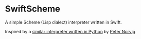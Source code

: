 # SwiftScheme
A simple Scheme (Lisp dialect) interpreter written in Swift.

Inspired by a [similar interpreter written in Python](http://norvig.com/lispy.html) by [Peter Norvig](http://norvig.com).
